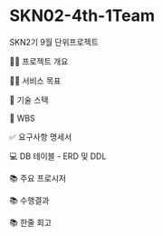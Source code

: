 # SKN02-4th-1Team
SKN2기 9월 단위프로젝트

👨‍🏫 프로젝트 개요


👩‍🏫 서비스 목표


🔨 기술 스택


📝 WBS


✅ 요구사항 명세서


💻 DB 테이블 - ERD 및 DDL


📚 주요 프로시저


📚 수행결과


📚 한줄 회고
